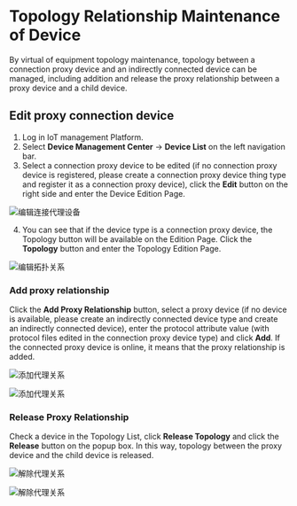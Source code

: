# Topology Relationship Maintenance of Device

By virtual of equipment topology maintenance, topology between a connection proxy device and an indirectly connected device can be managed, including addition and release the proxy relationship between a proxy device and a child device.

## Edit proxy connection device

1. Log in IoT management Platform.
2. Select **Device Management Center** -> **Device List** on the left navigation bar.
3. Select a connection proxy device to be edited (if no connection proxy device is registered, please create a connection proxy device thing type and register it as a connection proxy device), click the **Edit** button on the right side and enter the Device Edition Page.

![编辑连接代理设备](../../../../image/IoT/IoT-Core/Best-Practices/Device-Gateway-Topo/Edit-Agent-Device-Button.png)

4. You can see that if the device type is a connection proxy device, the Topology button will be available on the Edition Page. Click the **Topology** button and enter the Topology Edition Page.

![编辑拓扑关系](../../../../image/IoT/IoT-Core/Best-Practices/Device-Gateway-Topo/Edit-Gateway-Topo.png)

### Add proxy relationship

Click the **Add Proxy Relationship** button, select a proxy device (if no device is available, please create an indirectly connected device type and create an indirectly connected device), enter the protocol attribute value (with protocol files edited in the connection proxy device type) and click **Add**. If the connected proxy device is online, it means that the proxy relationship is added.

![添加代理关系](../../../../image/IoT/IoT-Core/Best-Practices/Device-Gateway-Topo/Add-Agent-Relation.png)

![添加代理关系](../../../../image/IoT/IoT-Core/Best-Practices/Device-Gateway-Topo/Add-Agent-Relation-Info.png)

### Release Proxy Relationship

Check a device in the Topology List, click **Release Topology** and click the **Release** button on the popup box. In this way, topology between the proxy device and the child device is released.

![解除代理关系](../../../../image/IoT/IoT-Core/Best-Practices/Device-Gateway-Topo/Remove-Agent-Relation.png)

![解除代理关系](../../../../image/IoT/IoT-Core/Best-Practices/Device-Gateway-Topo/Remove-Agent-Relation-Confirm.png)
